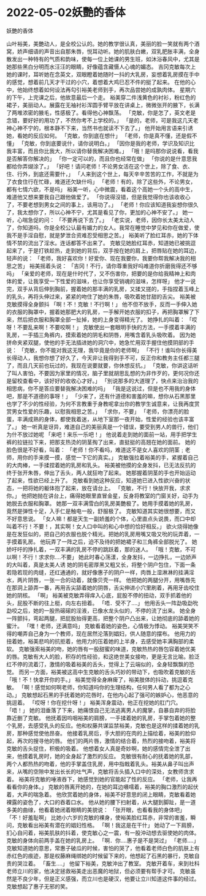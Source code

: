 # 2022-05-02妖艷的香体



妖艷的香体



山叶裕美，美艷动人，是全校公认的。她的教学很认真，美丽的脸一笑就有两个酒窝，娇声细语的声音出自那朱唇，悦耳动听。她的肌肤白嫩，双乳肥胀丰满，全身散发出一种特有的气质和韵味，使每一位上她课的男生班，如沐浴春风中，尤其是她那些黑白分明而水汪汪的眼睛，好像蕴含藏慑人心魂的媚态。 吉冈克敏每次上她的课时，耳听她在念英文，双眼瞪着她随时一抖的大乳房，妄想着乳房摸在手中的感觉，想着前几天才干过的小穴，着想着大鸡巳忍不件的挺了起来。 在他的心中，他始终想着如何设法再勾引裕美老师到手，再次品尝她的成孰肉体。 星期六的下午，上完课之后，他故意最后一个走。 裕美穿二件浅黄色的衬衫，粉红色的裙子，美丽动人。展露在无袖衬衫浑圆手臂平放在讲桌上，微微张开的腋下，长满了两堆浓密的腋毛，性感极了。看得他心神飘荡。 「克敏，你是怎了，英文老是念错，要好好的用功了，不然你考不上学校的。」 「是的，老师，可是我这几天老神心神不宁的，根本静不下来，当然书也就读不下去了。」 他开始用言语来引诱她，看她的反应如何。 「克敏，你到底在想什」 「老师，你是真不懂，还是假不懂」 「克敏，你到底要说什，请你说明白。」 「因你是我的老师，学识及知识比我丰富，而且你比我大，所以请你替我解决困难。」 「哦！是吗那你说说看，看我是否解答你解决的」 「你一定可以的，而且你也经常在做」 「你说的是什意思我都给你弄煳涂了。」 「好吧！请问老师！不论男女活在这个世上，除了食、衣、住、行外，到底还需要什，」 「人来到这个世上，每天辛辛苦苦的工作，不就是为了衣食住行在忙碌，难道还欠缺什吗」 「老师！有的，除了这些外，不论男女，都有七情六欲，不是吗」 裕美一听，心中微震，看着这个高她一个头的高中生，难道他又想来要我自己跟他做爱了。 「你说得沒错，但是我觉得你也该收收心了，不要老想到男女之间的事上，该用功了。」 「老师！你应该知道我妄想你很久了，我太想你了，所以心神不宁，尤其是看见了你，更加的心神不安了。」 她一听，心喘急促的问： 「不要再说下去了。」 「老实说，老师，因你长太美太动人了，你知道吗，你是全校公认最有媚力的女人。我常在睡觉中梦见和你在做爱，使我不是手淫自慰，就是梦泄合资难忍受相思之苦。」 裕美听了脸红耳赤，她的下体情不禁的流出了淫水。连话都答不出来了。 克敏见她脸红耳赤，知道她已被挑逗起来了，于是打铁趁热，走到她的背后，双手按在她的肩上，把唇贴在她的耳边，轻声的说： 「老师，我好喜欢你！好爱你、现在我要你，我要你帮我解决我的相思之苦」 裕美摇着头说： 「吉冈！不行，请你尊重我好吗难道你折磨我得还不够吗」 「亲爱的老师，现在是什时代了，又不伤害你，把要的是你给我精神上和肉体的爱，让我享受一下性爱的滋味，也让你享受销魂的滋味，怎样呀」 他才一说完，双手从背后伸到胸前，握着她的那丰满的乳房，又揉又搓的，手指捏着玉峰上的乳头，再将头伸过来，紧紧的吻住了她的朱唇，吸吹着她甘甜的舌尖。 裕美被克敏摸得全身颤抖 「啊！不！克敏！不行啊！」 他不但不放手，反而一手伸入她的衣服的胸罩中，握着她那肥大的乳房，一手解开她衣服的扣子，再把胸罩解了下来，然后把衣服和胸罩全部一扯掉，她的上身变得精光了。 她挣扎的叫着： 「哎呀！不要乱来啊！不要咬啊！」 克敏使出一套眼明手快的方法，一手摸着丰满的乳房，一手插三角裤内，摸索着她的阴毛和阴唇，用嘴含着乳头吸吹着。 因为她拼命夹紧双腿，使他的手无法插进她的洞穴中，她急忙用双手握住他摸阴部的手说： 「克敏，你不能对我这无理，我毕竟是你的老师啊」 「不行！谁叫你长得美长得动人，我想你想了好久了，今天非让我得到手不可，反正你和教务主任都三腿了，而且几天前也玩过的，我现在说要就要，你休想反抗。」 「克敏，你讲这话听了叫人害怕，不要因为家里的情况，脑子里就胡思乱想的为非作歹的，更何况你还是留校查看中，该好好的收收心才好。」 「別说那多的大道理了，快点来治治我的相思病，你不是答应要替我解决困难的吗」 「我是这说过，但是也不用我的身体吧，那是不道德的事呀！」 「少来了，还有什道德和害羞的嘛，想你从石黑那里也学了不少的性经验，为何不言教重于身教呢拿出你的教学生诚意来，让我再度赏赏男女性爱的乐趣，以慰我相思之苦。」 「求你，不要」 「老师，你漂亮的脸蛋，丰满成熟的身体，都使我着迷，从地下室那一夜开始，性爱的经验也该丰富了。」 她一听真是讶异，难道自己的美丽真是一个错误，要受到男人的兽行，他们为什不放过她呢 「来吧！来乐一乐吧！」 他说着走到她的面前一站，用手把学生裤的拉链拉下来，把那支热烫的阴茎掏了出来，直挺挺的高翘在她的面前。 她的脸色很是不好看，叫着： 「老师！你不看吗，难道这不是女人喜欢的阴茎﹔老师，用你的手来摸一摸，感觉一下它的真实。」 克敏强拉着裕美的手，紧握着自己的大肉棒，一手揉捏着她的乳房和乳头。 裕美被他摸的全身发抖，已无法反抗的终于张开朱唇，伸出了舌头，两人就狂吻了起来。 她那握着阴茎的手也开始运动了起来，性欲已经上升了。 克敏看到她这种反应，知道她已进入性欲兴奋的状态，一把将她的躯体抱了起来，放在请台上。 「克敏，不行！快放开我，求求你。」 他把她抛在讲台上，痛得她眼里直冒金星，反身将教室的门窗关好，动手为她脱去衣服和胸罩。 她那一双丰满雪白的乳房美艷极了。她用手摸着她的乳房，竟然是弹性十足，入手仁是触电一般，舒服极了。 克敏知道其实她很想要，而又不好意思说。 「女人嘛！都是天生一副娇羞的个体，心里直点头说畏，而口中却叫着不行！不要！，其实啊！女人口中叫的和心中想的恰好相反。」 欲火烧得她像是在发狂似的，把自己的衣服也脱个精光。把她的乳房用嘴又吸又吮的玩弄着，一手摸着乳房。 他玩弄了一阵之后，迫不及待的把她裙子和三角裤全部脱光了。 她娇吁吁的挣扎着，一双丰满的乳房不停的跳跃着，那的迷人。 「哦！克敏，不可以啊！不行！求求你....不要」 她此时春心荡漾，全身发抖，一边挣扎，一边娇声的大叫着，真是太美人诱 她的阴毛密厚黑又粗又长，将整个阴户包住，下面一条若隐若现的肉缝，还红通通的，就好像惠子的阴户一样，肉唇上湿淋淋的挂满淫水，两片阴唇，一张一合的动着，就像贝壳一样。 他把她的两腿分开，用嘴唇先在那洞上舔弄一番，再用舌尖舔着她的阴唇，舌尖伸进小穴里刷着，再用牙齿咬住她的阴核。 「啊」 裕美被克敏弄得痒入心底，屁股不停的扭动，双手抓着他的头，屁股不断的往上梃，向左右扭着。 「唔．受不了....」 他用舌头一阵勐吸勐吮勐咬之后，她的一股热磙磙的淫液，已像水龙头似的，不停的流了出来。 她全身一阵颤抖，弯起两腿，把屁股抬得更高，把整个阴户凸出来，让她彻底的舔着她的蜜汁。 「嘿！老师，还满意吗」 克敏看着她的姿色，心情极为悸动。 裕美哭笑不得的嘲弄自己身为一个教师，现在居然沦落到娼妇，供人随意的摆布。 他用力的扭着她，裕美悲呜的抗拒着，他用力的压着她的上半身，去感受她丰满胸部的柔软。 克敏强索裕美的吻，她的唇有一股甜蜜的味道，克敏热热的唇包容着她优美的唇。克敏有大人的脸，积存的性经验，和这绝世美女接吻，更是无言比喻。脸泛红不停的流着汀，激情的吸着裕美的舌头，觉得上了云端似的，全身轻飘飘的恐觉。 而另一方面，裕美被这高中生克敏的舌头巧妙的带动下，也吸吹着克敏的舌 「哦！不！快拿开你的手。」 裕美觉得全身麻痺了，裕美肢体的抖动，挑逗着克敏。 「啊！感觉如何啊老师，你知道吗你的生理结构，任何男人看了都为之心动。」 克敏想起石黑的手抚着她的花唇时，在他内心起了强可的嫉妒心，他恶意的挑逗着。 「哎呀！你在挖什呀！」 裕美浑身震动，他正在挖她的肛门穴。 「唔！」 她的泪垂落了下来，她痛恨自己无法逃离男人的魔掌，自暴自弃的将脸靠近删了克敏。 他抚着因呜咽裕美的肩膀，一手揉着她的乳房，手掌包着她的整个乳房，去感受乳头的反应。他和权藤共谋监禁裕美，克敏也是这样的揉着她的乳房，那种感觉使他昂奋。 他接着乳房后，手大胆的在肉的上描绘着，裕美的脸仰起，再次的搜寻他的唇。 他们的两片唇，激情的结合着，热烈的接吻着，裕美将克敏的舌头捉住，积极的吸着。 他想着女人真是奇妙啊，她的感情完全泄了出来，他摸着乳房时，她的全身起了激烈的反应。 克敏很有耐心的抚着她的乳部，两个人都热热的吻着，他的手掌盖住乳房，用中指戟着乳头。裕美从鼻子叫出声来，从嘴的空隙中发出长长的吐气声，克敏将舌头插入口中的深处，女教师贪求着。 裕美将克敏的唾液吞下，她感觉到她的官能起了性的反应。 「老师，让我再看看你的身体。」 克敏的唇离开她的，在她的耳边嗫嚅着，裕美的胸口激烈的起伏着，大声的喘急着。 他欣赏着她的身体，裕美不好意思的闭上眼睛，克敏看着她裸露的姿色了，大口的吞着口水。 他从她的腰下扫射着，从大腿到脚趾，是一道多美的曲缐，他看着她闭着眼睛的美貌说： 「张开眼，也看看我的身体吧」 「不！好羞耻啊」 比她小六岁的克敏的裸身，使裕美脸红耳赤，非常的害羞，瞬问，克敏看出裕美有潜在的娼妇性格。 「啊！我这是在干什」 她动了一下肩膀，扪心自问着，裕美肌肤的抖着，使克敏心之一震，有一股沖动想去驱使她的肉体。 克敏的身体向前两手盖在她的乳房上。 「啊．你....惠子是不是哭过」 「老师....」 克敏知道她的意思，常惠子破瓜的时候，害怕的哭了，他看着老师白色的肌肤上有赤红色的痕迹，那是权藤麻绳绑她的时候留下来的，他想起了石黑的暴行，克敏自责的哭泣着。 「畜生....」 他留下裕美，克敏沖出了教室。 克敏开着车，来到社科老师立川的家，他决定拯救裕美走出恶魔的地狱，但必须要有帮手才可。 克敏虽然是不良少年，但是正义感强，而立川也是硬汉，他要让立川知道这件事的经过。 克敏想起了惠子无邪的笑。
            

